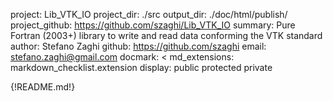 project: Lib_VTK_IO
project_dir: ./src
output_dir: ./doc/html/publish/
project_github: https://github.com/szaghi/Lib_VTK_IO
summary: Pure Fortran (2003+) library to write and read data conforming the VTK standard
author: Stefano Zaghi
github: https://github.com/szaghi
email: stefano.zaghi@gmail.com
docmark: <
md_extensions: markdown_checklist.extension
display: public
         protected
         private

{!README.md!}

